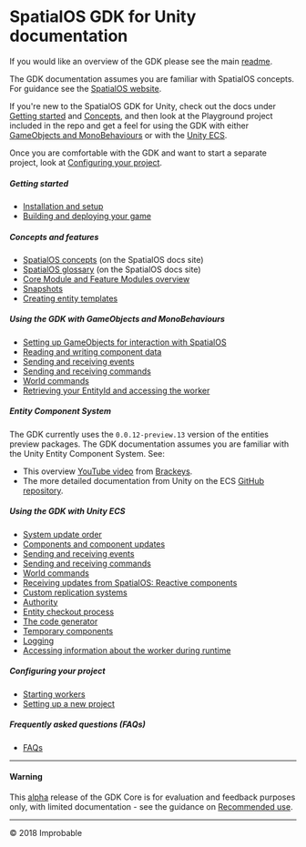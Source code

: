 # SpatialOS GDK for Unity documentation

If you would like an overview of the GDK please see the main [readme](../README.md).

The GDK documentation assumes you are familiar with SpatialOS concepts. For guidance see the [SpatialOS website](https://docs.improbable.io/reference/latest/shared/concepts/spatialos).

If you're new to the SpatialOS GDK for Unity, check out the docs under [Getting started](#getting-started) and [Concepts](#concepts-and-features), and then look at the Playground project included in the repo and get a feel for using the GDK with either [GameObjects and MonoBehaviours](#using-the-gdk-with-gameobjects-and-monobehaviours) or with the [Unity ECS](#using-the-gdk-with-unity-ecs).

Once you are comfortable with the GDK and want to start a separate project, look at [Configuring your project](#configuring-your-project).

##### Getting started
* [Installation and setup](setup-and-installing.md)
* [Building and deploying your game](content/build-and-deploy.md)

##### Concepts and features
* [SpatialOS concepts](https://docs.improbable.io/reference/latest/shared/concepts/spatialos) (on the SpatialOS docs site)
* [SpatialOS glossary](https://docs.improbable.io/reference/latest/shared/glossary) (on the SpatialOS docs site)
* [Core Module and Feature Modules overview](content/ecs/core-and-feature-module-overview.md)
* [Snapshots](content/snapshots.md)
* [Creating entity templates](content/entity-templates.md)

##### Using the GDK with GameObjects and MonoBehaviours
* [Setting up GameObjects for interaction with SpatialOS](content/gameobject/set-up-gameobjects.md)
* [Reading and writing component data](content/gameobject/reading-and-writing-component-data.md)
* [Sending and receiving events](content/gameobject/sending-receiving-events.md)
* [Sending and receiving commands](content/gameobject/sending-receiving-commands.md)
* [World commands](content/gameobject/world-commands.md)
* [Retrieving your EntityId and accessing the worker](content/gameobject/retrieving-your-entityid-and-accessing-the-worker.md)

##### Entity Component System
The GDK currently uses the `0.0.12-preview.13` version of the entities preview packages.
The GDK documentation assumes you are familiar with the Unity Entity Component System. See:
* This overview [YouTube video](https://www.youtube.com/watch?v=_U9wRgQyy6s) from [Brackeys](http://brackeys.com/).
* The more detailed documentation from Unity on the ECS [GitHub repository](https://github.com/Unity-Technologies/EntityComponentSystemSamples/blob/master/Documentation/index.md).

##### Using the GDK with Unity ECS
* [System update order](content/ecs/system-update-order.md)
* [Components and component updates](content/ecs/component-data.md)
* [Sending and receiving events](content/ecs/events.md)
* [Sending and receiving commands](content/ecs/commands.md)
* [World commands](content/ecs/world-commands.md)
* [Receiving updates from SpatialOS: Reactive components](content/ecs/reactive-components.md)
* [Custom replication systems](content/ecs/custom-replication-system.md)
* [Authority](content/ecs/authority.md)
* [Entity checkout process](content/ecs/entity-checkout-process.md)
* [The code generator](content/ecs/code-generator.md)
* [Temporary components](content/ecs/temporary-components.md)
* [Logging](content/ecs/logging.md)
* [Accessing information about the worker during runtime](content/ecs/accessing-worker-info.md)

##### Configuring your project
* [Starting workers](content/workers.md)
* [Setting up a new project](content/set-up-new-project.md)

##### Frequently asked questions (FAQs)
* [FAQs](content/faqs/faqs.md)

---
#### Warning
This [alpha](https://docs.improbable.io/reference/latest/shared/release-policy#maturity-stages) release of the GDK Core is for evaluation and feedback purposes only, with limited documentation - see the guidance on [Recommended use](../README.md#recommended-use).

----
&copy; 2018 Improbable
